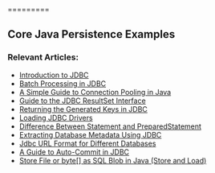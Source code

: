 =========

## Core Java Persistence Examples

### Relevant Articles: 

- [Introduction to JDBC](http://www.baeldung.com/java-jdbc)
- [Batch Processing in JDBC](http://www.baeldung.com/jdbc-batch-processing)
- [A Simple Guide to Connection Pooling in Java](https://www.baeldung.com/java-connection-pooling)
- [Guide to the JDBC ResultSet Interface](https://www.baeldung.com/jdbc-resultset)
- [Returning the Generated Keys in JDBC](https://www.baeldung.com/jdbc-returning-generated-keys)
- [Loading JDBC Drivers](https://www.baeldung.com/java-jdbc-loading-drivers)
- [Difference Between Statement and PreparedStatement](https://www.baeldung.com/java-statement-preparedstatement)
- [Extracting Database Metadata Using JDBC](https://www.baeldung.com/jdbc-database-metadata)
- [Jdbc URL Format for Different Databases](https://www.baeldung.com/java-jdbc-url-format)
- [A Guide to Auto-Commit in JDBC](https://www.baeldung.com/java-jdbc-auto-commit)
- [Store File or byte[] as SQL Blob in Java (Store and Load)](https://www.baeldung.com/java-sql-store-load-file-blob)
